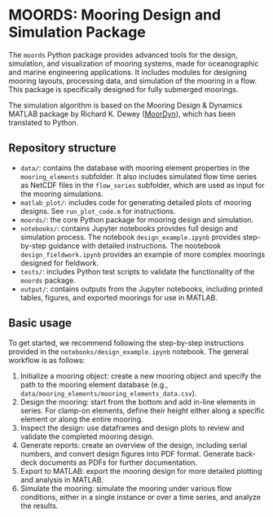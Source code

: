 # MOORDS: Mooring Design and Simulation Package

The `moords` Python package provides advanced tools for the design, simulation, and visualization of mooring systems, made for oceanographic and marine engineering applications. It includes modules for designing mooring layouts, processing data, and simulation of the mooring in a flow. This package is specifically designed for fully submerged moorings.

The simulation algorithm is based on the Mooring Design & Dynamics MATLAB package by Richard K. Dewey ([MoorDyn](https://web.uvic.ca/~rdewey/mooring/moordyn.php)), which has been translated to Python. 

<!-- ## Features
- Mooring design: enables the configuration of both in-line and clamp-on mooring elements.
- Visualization: generates detailed tables and plots for mooring layouts, including serial numbers. The package also supports exporting mooring designs to MATLAB for additional detailed plotting.
- Automated reporting: converts design overviews into PDFs for streamlined documentation.
- Mooring simulation: simulates mooring behavior under various flow conditions, either as a single instance or over a time series.  -->

## Repository structure
- `data/`: contains the database with mooring element properties in the `mooring_elements` subfolder. It also includes simulated flow time series as NetCDF files in the `flow_series` subfolder, which are used as input for the mooring simulations.
- `matlab_plot/`: includes code for generating detailed plots of mooring designs. See `run_plot_code.m` for instructions.
- `moords/`: the core Python package for mooring design and simulation.
- `notebooks/`: contains Jupyter notebooks provides full design and simulation process. The notebook `design_example.ipynb` provides step-by-step guidance with detailed instructions. The nootebook `design_fieldwork.ipynb` provides an example of more complex moorings designed for fieldwork.
- `tests/`: includes Python test scripts to validate the functionality of the `moords` package.
- `output/`: contains outputs from the Jupyter notebooks, including printed tables, figures, and exported moorings for use in MATLAB.

<!-- ## Installation
To install the `moords` package, follow these steps:

```bash
git clone https://github.com/XXXX/moords.git
cd moords
pip install -r requirements.txt
``` -->
## Basic usage

To get started, we recommend following the step-by-step instructions provided in the `notebooks/design_example.ipynb` notebook. The general workflow is as follows:

1. Initialize a mooring object: create a new mooring object and specify the path to the mooring element database (e.g., `data/mooring_elements/mooring_elements_data.csv`).
2. Design the mooring: start from the bottom and add in-line elements in series. For clamp-on elements, define their height either along a specific element or along the entire mooring.
3. Inspect the design: use dataframes and design plots to review and validate the completed mooring design.
4. Generate reports: create an overview of the design, including serial numbers, and convert design figures into PDF format. Generate back-deck documents as PDFs for further documentation.
5. Export to MATLAB: export the mooring design for more detailed plotting and analysis in MATLAB.
6. Simulate the mooring: simulate the mooring under various flow conditions, either in a single instance or over a time series, and analyze the results.
